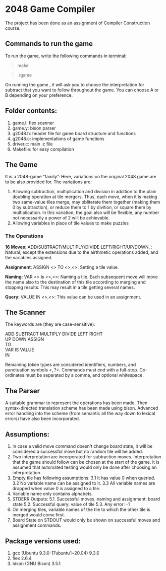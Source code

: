 # 2048 Game Compiler
The project has been done as an assignment of Compiler Construction course.

## Commands to run the game
To run the game, write the following commands in terminal:
> make

> ./game

On running the game , it will ask you to choose the interpretation for subtract that you want to follow throughout the game.
You can choose A or B depending on your preference.

## Folder contents:
1. game.l: flex scanner
2. game.y: bison parser
3. g2048.h: header file for game board structure and functions
4. g2048.c: implementations of game functions
5. driver.c: main .c file
6. Makefile: for easy compilation

## The Game
It is a 2048-game ”family”: Here, variations on the original 2048 game are to be also provided for. The variations are:
1. Allowing subtraction, multiplication and division in addition to the plain doubling operation at tile mergers. Thus, each move, when it is making two same-value tiles merge, may obliterate them together (making them 0 by subtraction), or reduce them to 1 by divition, or square them by multiplication. In this variation, the goal also will be flexible, any number not necessarily a power of 2 will be achievable.
2. Allowing variables in place of tile values to make puzzles


### The Operations
**16 Moves**: ADD/SUBTRACT/MULTIPLY/DIVIDE LEFT/RIGHT/UP/DOWN. : Natural, except the extensions due to the airthmetic operations added, and the variables assigned.

**Assignment**: ASSIGN <<value>> TO <<x>>,<<y>>: Setting a tile value.
	
**Naming**: VAR <<varname>> is <<x>>,<<y>>: Naming a tile. Each subsequent move will move the name also to the destination of this tile according to merging and
stopping results. This may result in a tile getting several names.
	
**Query**: VALUE IN <<x>>,<<y>>: This value can be used in an assignment.

## The Scanner
The keywords are (they are case-sensitive):
	
ADD
SUBTRACT
MULTIPLY
DIVIDE
LEFT
RIGHT	
UP
DOWN
ASSIGN	
TO	
VAR	
IS
VALUE	
IN
	
Remaining token types are considered identifiers, numbers, and punctuation symbols <,.?>. Commands must end with a full-stop. Co-ordinates must be separated by a comma, and optional whitespace.
	
## The Parser
A suitable grammar to represent the operations has been made. Then syntax-directed translation scheme has been made using bison. Advanced error handling into the scheme (from semantic all the way down to lexical errors) have also been incorporated.

## Assumptions:
1. In case a valid move command doesn't change board state, it will be considered a successful move but no random tile will be added.
2. Two interpretation are incorporated for subtraction moves. Interpretation that the game should follow can be chosen at the start of the game. It is assumed that automated testing would only be done after choosing an interpretation.
3. Empty tile has following assumptions:
	3.1 It has value 0 when queried.
	3.2 No variable name can be assigned to it.
	3.3 All variable names are dropped when value 0 is assigned to a tile.
4. Variable name only contains alphabets.
5. STDERR Outputs:
	5.1. Successful moves, naming and assignment: board state
	5.2. Successful query: value of tile
	5.3. Any error: -1
6. On merging tiles, variable names of the tile to which the other tile is merged would come first.
7. Board State on STDOUT would only be shown on successful moves and assignment commands.

## Package versions used:
1. gcc (Ubuntu 9.3.0-17ubuntu1~20.04) 9.3.0
2. flex 2.6.4
3. bison (GNU Bison) 3.5.1
